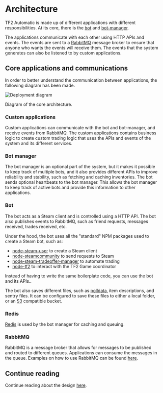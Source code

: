 # Architecture

TF2 Automatic is made up of different applications with different responsibilities. At its core, there is the [bot](../apps/bot) and [bot-manager](../apps/bot-manager/).

The applications communicate with each other using HTTP APIs and events. The events are sent to a [RabbitMQ](https://www.rabbitmq.com/) message broker to ensure that anyone who wants the events will receive them. The events that the system generates can also be listened to by custom applications.

## Core applications and communications

In order to better understand the communication between applications, the following diagram has been made.

![Deployment diagram](./diagrams/deployment.svg)

Diagram of the core architecture.

### Custom applications

Custom applications can communicate with the bot and bot-manager, and receive events from RabbitMQ. The custom applications contains business logic to create custom trading logic that uses the APIs and events of the system and its different services.

### Bot manager

The bot manager is an optional part of the system, but it makes it possible to keep track of multiple bots, and it also provides different APIs to improve reliability and stability, such as fetching and caching inventories. The bot sends optional heartbeats to the bot manager. This allows the bot manager to keep track of active bots and provide this information to other applications.

### Bot

The bot acts as a Steam client and is controlled using a HTTP API. The bot also publishes events to RabbitMQ, such as friend requests, messages received, trades received, etc.

Under the hood, the bot uses all the "standard" NPM packages used to create a Steam bot, such as:

- [node-steam-user](https://github.com/DoctorMcKay/node-steam-user) to create a Steam client
- [node-steamcommunity](https://github.com/DoctorMcKay/node-steamcommunity) to send requests to Steam
- [node-steam-tradeoffer-manager](https://github.com/DoctorMcKay/node-steam-tradeoffer-manager) to automate trading
- [node-tf2](https://github.com/DoctorMcKay/node-tf2) to interact with the TF2 Game coordinator

Instead of having to write the same boilerplate code, you can use the bot and its APIs..

The bot also saves different files, such as [polldata](https://github.com/DoctorMcKay/node-steam-tradeoffer-manager/wiki/Polling#poll-data), item descriptions, and sentry files. It can be configured to save these files to either a local folder, or an [S3](https://docs.aws.amazon.com/AmazonS3/latest/userguide/Welcome.html) compatible bucket.

### Redis

[Redis](https://redis.io/) is used by the bot manager for caching and queuing.

### RabbitMQ

RabbitMQ is a message broker that allows for messages to be published and routed to different queues. Applications can consume the messages in the queue. Examples on how to use RabbitMQ can be found [here](https://www.rabbitmq.com/tutorials/tutorial-one-javascript.html).

## Continue reading

Continue reading about the design [here](design.md).
